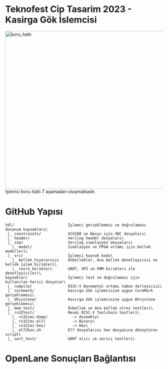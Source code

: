 # Teknofest Cip Tasarim 2023 - Kasirga Gök İslemcisi
<img width="505" alt="boru_hattı" src="https://user-images.githubusercontent.com/51290082/210544777-48d96615-e699-44f7-b176-6b13b69988f2.png">
İşlemci boru hattı 7 aşamadan oluşmaktadır.

# GitHub Yapısı

```
hdl/                        İşlemci gerçeklemesi ve doğrulaması donanım kaynakları\
 |_ constraints/            VCU108 ve Nexys için XDC dosyaları\
 |_ header/                 Verilog header dosyaları\
 |_ sim/                    Verilog simülasyon dosyaları\
   |_ model/                Simülasyon ve FPGA ortamı için bellek modelleri\
 |_ src/                    İşlemci kaynak kodu\
   |_ bellek_hiyerarsisi    Önbellekler, Ana bellek denetleyicisi ve bellek işlem birimleri\
   |_ cevre_birimleri       UART, SPI ve PWM birimleri ile denetleyicileri\
kaynaklar/                  İşlemci test ve doğrulaması için kullanılan harici dosyalar\
 |_ compile/                RISC-V Baremetal ortamı taban derleyicisi\
 |_ coremark/               Kasırga Gök işlemcisine uygun CoreMark gerçeklemesi\
 |_ dhrystone/              Kasırga Gök işlemcisine uygun Dhrystone gerçeklemesi\
 |_ mem_test/               Önbellek ve Ana bellek stres testleri\
 |_ rv32test/               Resmi RISC-V Toolchain testleri\
   |_ rv32imc-dump/           -> Assembly\
   |_ rv32imc-elf/            -> Binary\
   |_ rv32imc-hex/            -> Hex\
   |_ elf2hex.sh            Elf dosyalarını hex dosyasına dönüştüren script\
 |_ uart_test/              UART alıcı ve verici testleri\
```

# OpenLane Sonuçları Bağlantısı

